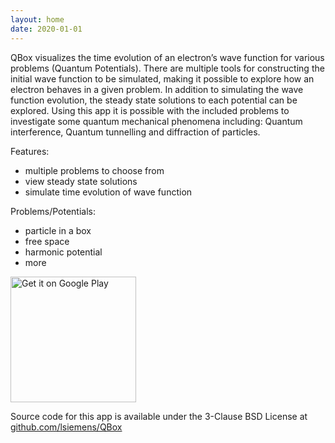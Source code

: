 ```yaml
---
layout: home
date: 2020-01-01
---
```


QBox visualizes the time evolution of an electron’s wave function for
various problems (Quantum Potentials). There are multiple tools for
constructing the initial wave function to be simulated, making it
possible to explore how an electron behaves in a given problem. In
addition to simulating the wave function evolution, the steady state
solutions to each potential can be explored. Using this app it is
possible with the included problems to investigate some quantum mechanical
phenomena including: Quantum interference, Quantum tunnelling and
diffraction of particles.

Features:
- multiple problems to choose from
- view steady state solutions
- simulate time evolution of wave function

Problems/Potentials:
- particle in a box
- free space
- harmonic potential
- more

<a href='https://play.google.com/store/apps/details?id=com.lsiemens.Qbox&pcampaignid=pcampaignidMKT-Other-global-all-co-prtnr-py-PartBadge-Mar2515-1'>
  <img src='https://play.google.com/intl/en_gb/badges/static/images/badges/en_badge_web_generic.png' style="width:201px;" alt='Get it on Google Play'/>
</a>

Source code for this app is available under the 3-Clause BSD License at
[github.com/lsiemens/QBox](https://github.com/lsiemens/QBox)

